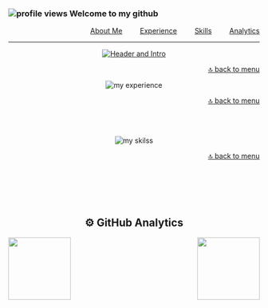 <a name="skills" id="menu"></a>

### ![profile views](https://komarev.com/ghpvc/?username=gw-rodrigues&color=blue&label=VIEWS&style=flat-square) Welcome to my github

<p align="right">
  <a href="#info">About Me</a> &nbsp; &nbsp; &nbsp; &nbsp; <a href="#experience">Experience</a> &nbsp; &nbsp; &nbsp; &nbsp; <a href="#skills">Skills</a> &nbsp; &nbsp; &nbsp; &nbsp; <a href="#analytics">Analytics</a>
</p>

- - - 

<div align="center">

 <a name="info" id="info"></a>
 <a href="https://www.linkedin.com/in/gw-rodrigues/" target="_blank">
 
 ![Header and Intro](https://gist.githubusercontent.com/gw-rodrigues/0859ac6cb710cfec9571ecff940e8c81/raw/cca5f5359c6228250215a7c26c558d20fcbf885e/header_intro.svg)
 </a>

  <a name="experience" id="experience"></a>
  <div align="right"> 

  [🔝 back to menu](#menu)
  </div>

  ![my experience](https://gist.githubusercontent.com/gw-rodrigues/0859ac6cb710cfec9571ecff940e8c81/raw/87a79dd6b5f9201ea46c9e5c0273d0450ac29707/experience.svg)

  <div align="right">
    <a name="skills" id="skills"></a>

  [🔝 back to menu](#menu)
  </div>
  <br/><br/>

  ![my skilss](https://gist.githubusercontent.com/gw-rodrigues/0859ac6cb710cfec9571ecff940e8c81/raw/87a79dd6b5f9201ea46c9e5c0273d0450ac29707/skills.svg )

  <div align="right">
    <a name="analytics" id="analytics"></a>

  [🔝 back to menu](#menu)
  </div>
  <br/><br/><br/><br/>

  ## ⚙️ GitHub Analytics
  <div align="left">
  <a href="https://github.com/gw-rodrigues?tab=repositories">
  <img align="left" width="auto" height="125em"  src="https://github-readme-stats.vercel.app/api?username=gw-rodrigues&show_icons=true&hide_border=true&hide_title=true&include_all_commits=true&count_private=true&theme=tokyonight" /></a>
  </div>
  
  <div align="right">
  <a href="https://github.com/gw-rodrigues?tab=repositories">
  <img width="auto" height="125em" src="https://github-readme-stats.vercel.app/api/top-langs/?username=gw-rodrigues&hide_title=true&hide_border=true&theme=tokyonight&layout=compact" /></a>
  </div>
  
</div>
